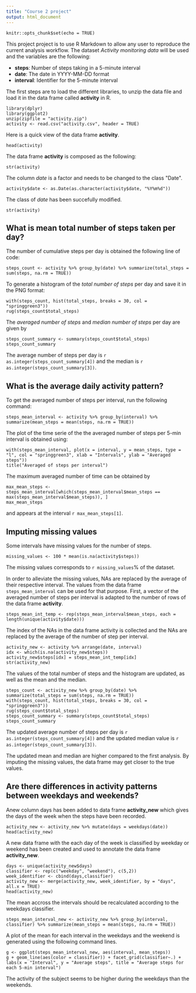 ```yaml
---
title: "Course 2 project"
output: html_document
---
```


```{r setup, include=FALSE}
knitr::opts_chunk$set(echo = TRUE)
```

This project project is to use R Markdown to allow any user to reproduce the current analysis workflow. The dataset *Activity monitoring data* will be used and the variables are the following:

- **steps**: Number of steps taking in a 5-minute interval
- **date**: The date in YYYY-MM-DD format
- **interval**: Identifier for the 5-minute interval

The first steps are to load the different libraries, to unzip the data file and load it in the data frame called **activity** in R. 
```{r}
library(dplyr)
library(ggplot2)
unzip(zipfile = "activity.zip")
activity <- read.csv("activity.csv", header = TRUE)
```
Here is a quick view of the data frame **activity**.
```{r}
head(activity)
```
The data frame **activity** is composed as the following:
```{r}
str(activity)
```
The column *date* is a factor and needs to be changed to the class "Date".
```{r}
activity$date <- as.Date(as.character(activity$date, "%Y%m%d"))
```
The class of *date* has been succefully modified.
```{r}
str(activity)
```

## What is mean total number of steps taken per day?
The number of cumulative steps per day is obtained the following line of code:
```{r}
steps_count <- activity %>% group_by(date) %>% summarize(total_steps = sum(steps, na.rm = TRUE))
```

To generate a histogram of the *total number of steps* per day and save it in the PNG format:
```{r}
with(steps_count, hist(total_steps, breaks = 30, col = "springgreen3"))
rug(steps_count$total_steps)
```

The *averaged number of steps* and *median number of steps* per day are given by
```{r}
steps_count_summary <- summary(steps_count$total_steps)
steps_count_summary
```
The average number of steps per day is `r as.integer(steps_count_summary[4])` and the median is `r as.integer(steps_count_summary[3])`.

## What is the average daily activity pattern?
To get the averaged number of steps per interval, run the following command:
```{r}
steps_mean_interval <- activity %>% group_by(interval) %>% summarize(mean_steps = mean(steps, na.rm = TRUE))
```

The plot of the time serie of the the averaged number of steps per 5-min interval is obtained using:
```{r}
with(steps_mean_interval, plot(x = interval, y = mean_steps, type = "l", col = "springgreen3", xlab = "Intervals", ylab = "Averaged steps"))
title("Averaged of steps per interval")
```

The maximum averaged number of time can be obtained by
```{r}
max_mean_steps <- steps_mean_interval[which(steps_mean_interval$mean_steps == max(steps_mean_interval$mean_steps)), ]
max_mean_steps
```
and appears at the interval `r max_mean_steps[1]`.  

## Imputing missing values
Some intervals have missing values for the number of steps.  
```{r}
missing_values <- 100 * mean(is.na(activity$steps))
```
The missing values corresponds to `r missing_values`% of the dataset.

In order to alleviate the missing values, NAs are replaced by the average of their respective interval. The values from the data frame `steps_mean_interval` can be used for that purpose. First, a vector of the averaged number of steps per interval is adapted to the number of rows of the data frame **activity**.
```{r}
steps_mean_int_temp <- rep(steps_mean_interval$mean_steps, each = length(unique(activity$date)))
```
The index of the NAs in the data frame activity is collected and the NAs are replaced by the average of the number of step per interval.
```{r}
activity_new <- activity %>% arrange(date, interval)
idx <- which(is.na(activity_new$steps))
activity_new$steps[idx] = steps_mean_int_temp[idx]
str(activity_new)
```
The values of the total number of steps and the histogram are updated, as well as the mean and the median.
```{r}
steps_count <- activity_new %>% group_by(date) %>% summarize(total_steps = sum(steps, na.rm = TRUE))
with(steps_count, hist(total_steps, breaks = 30, col = "springgreen3"))
rug(steps_count$total_steps)
steps_count_summary <- summary(steps_count$total_steps)
steps_count_summary
```
The updated average number of steps per day is `r as.integer(steps_count_summary[4])` and the updated median value is `r as.integer(steps_count_summary[3])`.  

The updated mean and median are higher compared to the first analysis. By imputing the missing values, the data frame may get closer to the true values.  

## Are there differences in activity patterns between weekdays and weekends?
Anew column days has been added to data frame **activity_new** which gives the days of the week when the steps have been recorded.
```{r}
activity_new <- activity_new %>% mutate(days = weekdays(date))
head(activity_new)
```
A new data frame with the each day of the week is classified by weekday or weekend has been created and used to annotate the data frame **activity_new**.
```{r}
days <- unique(activity_new$days)
classifier <- rep(c("weekday", "weekend"), c(5,2))
week_identifier <- cbind(days,classifier)
activity_new <- merge(activity_new, week_identifier, by = "days", all.x = TRUE)
head(activity_new)
```
The mean accross the intervals should be recalculated according to the weekdays classifier.
```{r}
steps_mean_interval_new <- activity_new %>% group_by(interval, classifier) %>% summarize(mean_steps = mean(steps, na.rm = TRUE))
```
A plot of the mean for each interval in the weekdays and the weekend is generated using the following command lines.  
```{r}
g <- ggplot(steps_mean_interval_new, aes(interval, mean_steps))
g + geom_line(aes(color = classifier)) + facet_grid(classifier~.) + labs(x = "Interval", y = "Average steps", title = "Average steps for each 5-min interval")
```


The activity of the subject seems to be higher during the weekdays than the weekends. 
